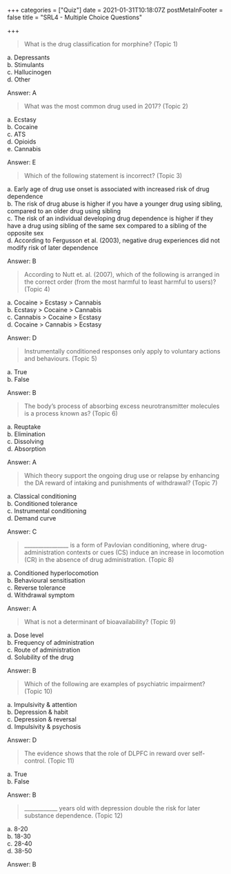 +++
categories = ["Quiz"]
date = 2021-01-31T10:18:07Z
postMetaInFooter = false
title = "SRL4 - Multiple Choice Questions"

+++
> What is the drug classification for morphine? (Topic 1) 

a. Depressants  
b. Stimulants  
c. Hallucinogen  
d. Other  

Answer: A

> What was the most common drug used in 2017? (Topic 2) 

a. Ecstasy  
b. Cocaine  
c. ATS  
d. Opioids  
e. Cannabis 

Answer: E 

> Which of the following statement is incorrect? (Topic 3)

a. Early age of drug use onset is associated with increased risk of drug dependence  
b. The risk of drug abuse is higher if you have a younger drug using sibling, compared to an older drug using sibling  
c. The risk of an individual developing drug dependence is higher if they have a drug using sibling of the same sex compared to a sibling of the opposite sex  
d. According to Fergusson et al. (2003), negative drug experiences did not modify risk of later dependence 

Answer: B 

> According to Nutt et. al. (2007), which of the following is arranged in the correct order (from the most harmful to least harmful to users)? (Topic 4) 

a. Cocaine > Ecstasy > Cannabis   
b. Ecstasy > Cocaine > Cannabis  
c. Cannabis > Cocaine > Ecstasy  
d. Cocaine > Cannabis > Ecstasy 

Answer: D 

> Instrumentally conditioned responses only apply to voluntary actions and behaviours. (Topic 5) 

a. True  
b. False 

Answer: B

> The body’s process of absorbing excess neurotransmitter molecules is a process known as? (Topic 6) 

a. Reuptake  
b. Elimination  
c. Dissolving  
d. Absorption 

Answer: A 

> Which theory support the ongoing drug use or relapse by enhancing the DA reward of intaking and punishments of withdrawal? (Topic 7) 

a. Classical conditioning  
b. Conditioned tolerance  
c. Instrumental conditioning   
d. Demand curve 

Answer: C 

> ________________ is a form of Pavlovian conditioning, where drug-administration contexts or cues (CS) induce an increase in locomotion (CR) in the absence of drug administration. (Topic 8) 

a. Conditioned hyperlocomotion  
b. Behavioural sensitisation  
c. Reverse tolerance  
d. Withdrawal symptom 

Answer: A 

> What is not a determinant of bioavailability? (Topic 9)  

a. Dose level  
b. Frequency of administration  
c. Route of administration  
d. Solubility of the drug 

Answer: B 

>  Which of the following are examples of psychiatric impairment? (Topic 10) 

a. Impulsivity & attention  
b. Depression & habit  
c. Depression & reversal  
d. Impulsivity & psychosis  

Answer: D 

> The evidence shows that the role of DLPFC in reward over self-control. (Topic 11) 

a. True  
b. False  

Answer: B 

> ____________ years old with depression double the risk for later substance dependence. (Topic 12) 

a. 8-20  
b. 18-30  
c. 28-40  
d. 38-50 

Answer: B